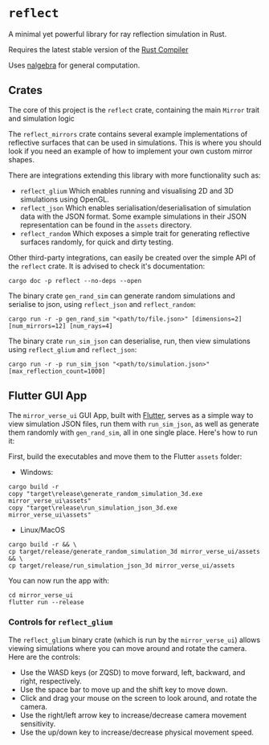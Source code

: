# `reflect`

A minimal yet powerful library for ray reflection simulation in Rust.

Requires the latest stable version of the [Rust Compiler](https://www.rust-lang.org/tools/install)

Uses [nalgebra](https://nalgebra.org/) for general computation.

## Crates

The core of this project is the `reflect` crate, containing the main `Mirror` trait and simulation logic

The `reflect_mirrors` crate contains several example implementations of reflective surfaces that can be used in simulations. This is where you should look if you need an example of how to implement your own custom mirror shapes.

There are integrations extending this library with more functionality such as:

- `reflect_glium` Which enables running and visualising 2D and 3D simulations using OpenGL.
- `reflect_json` Which enables serialisation/deserialisation of simulation data with the JSON format. Some example simulations in their JSON representation can be found in the `assets` directory.
- `reflect_random` Which exposes a simple trait for generating reflective surfaces randomly, for
quick and dirty testing.

Other third-party integrations, can easily be created over the simple API of the `reflect` crate. It is advised to check it's documentation:

```shell
cargo doc -p reflect --no-deps --open
```

The binary crate `gen_rand_sim` can generate random simulations and serialise to json, using `reflect_json` and `reflect_random`:

```shell
cargo run -r -p gen_rand_sim "<path/to/file.json>" [dimensions=2] [num_mirrors=12] [num_rays=4]
```

The binary crate `run_sim_json` can deserialise, run, then view simulations using `reflect_glium` and `reflect_json`:

```shell
cargo run -r -p run_sim_json "<path/to/simulation.json>" [max_reflection_count=1000]
```

## Flutter GUI App

The `mirror_verse_ui` GUI App, built with [Flutter](https://flutter.dev/), serves as a simple way to view simulation JSON files, run them with `run_sim_json`, as well as generate them randomly with `gen_rand_sim`, all in one single place. Here's how to run it:

First, build the executables and move them to the Flutter `assets` folder:

- Windows:

```shell
cargo build -r
copy "target\release\generate_random_simulation_3d.exe mirror_verse_ui\assets"
copy "target\release\run_simulation_json_3d.exe mirror_verse_ui\assets"
```

- Linux/MacOS

```shell
cargo build -r && \
cp target/release/generate_random_simulation_3d mirror_verse_ui/assets && \
cp target/release/run_simulation_json_3d mirror_verse_ui/assets
```

You can now run the app with:

```shell
cd mirror_verse_ui
flutter run --release
```

### Controls for `reflect_glium`

The `reflect_glium` binary crate (which is run by the `mirror_verse_ui`) allows viewing simulations where you can move around and rotate the camera. Here are the controls:

- Use the WASD keys (or ZQSD) to move forward, left, backward, and right, respectively.
- Use the space bar to move up and the shift key to move down.
- Click and drag your mouse on the screen to look around, and rotate the camera.
- Use the right/left arrow key to increase/decrease camera movement sensitivity.
- Use the up/down key to increase/decrease physical movement speed.
